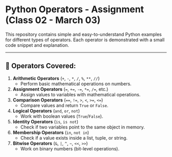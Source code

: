 # Python Operators - Assignment (Class 02 - March 03)

This repository contains simple and easy-to-understand Python examples for different types of operators. Each operator is demonstrated with a small code snippet and explanation.

---

## 🔹 **Operators Covered:**
1. **Arithmetic Operators** (`+`, `-`, `*`, `/`, `%`, `**`, `//`)  
   - Perform basic mathematical operations on numbers.
2. **Assignment Operators** (`=`, `+=`, `-=`, `*=`, `/=`, etc.)  
   - Assign values to variables with mathematical operations.
3. **Comparison Operators** (`==`, `!=`, `>`, `<`, `>=`, `<=`)  
   - Compare values and return `True` or `False`.
4. **Logical Operators** (`and`, `or`, `not`)  
   - Work with boolean values (`True`/`False`).
5. **Identity Operators** (`is`, `is not`)  
   - Check if two variables point to the same object in memory.
6. **Membership Operators** (`in`, `not in`)  
   - Check if a value exists inside a list, tuple, or string.
7. **Bitwise Operators** (`&`, `|`, `^`, `~`, `<<`, `>>`)  
   - Work on binary numbers (bit-level operations).




